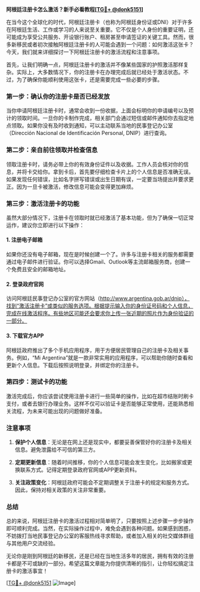 **阿根廷注册卡怎么激活？新手必看教程[[TG💪+ @donk5151](https://t.me/s/donk5151)]**

在当今这个全球化的时代，阿根廷注册卡（也称为阿根廷身份证或DNI）对于许多在阿根廷生活、工作或学习的人来说至关重要。它不仅是个人身份的重要证明，还可能成为享受公共服务、开设银行账户、租房甚至申请签证的关键工具。然而，很多新移民或者初次接触阿根廷注册卡的人可能会遇到一个问题：如何激活这张卡？今天，我们就来详细探讨一下阿根廷注册卡的激活流程和注意事项。

首先，让我们明确一点，阿根廷注册卡的激活并不像某些国家的护照激活那样复杂。实际上，大多数情况下，你的注册卡在办理完成后就已经处于激活状态。不过，为了确保你能顺利使用这张卡，还是需要完成一些必要的步骤。

### 第一步：确认你的注册卡是否已经发放

当你申请阿根廷注册卡时，通常会收到一份收据，上面会标明你的申请编号以及预计的领取时间。一旦你的卡制作完成，相关部门会通过短信或邮件通知你去指定地点领取。如果你没有及时收到通知，可以主动联系当地的民事登记办公室（Dirección Nacional de Identificación Personal, DNIP）进行查询。

### 第二步：亲自前往领取并检查信息

领取注册卡时，请务必带上你的有效身份证件以及收据。工作人员会核对你的信息，并将卡交给你。拿到卡后，首先要仔细检查卡片上的个人信息是否准确无误。如果发现任何错误，比如名字拼写错误或出生日期有误，一定要当场提出并要求更正。因为一旦卡被激活，修改信息可能会变得更加麻烦。

### 第三步：激活注册卡的功能

虽然大部分情况下，注册卡在领取时就已经激活了基本功能，但为了确保一切正常运作，建议你立即进行以下操作：

#### 1. 注册电子邮箱
如果你还没有电子邮箱，现在是时候创建一个了。许多与注册卡相关的服务都需要通过电子邮件进行验证。你可以选择Gmail、Outlook等主流邮箱服务商，创建一个免费且安全的邮箱地址。

#### 2. 登录政府官网
访问阿根廷民事登记办公室的官方网站（http://www.argentina.gob.ar/dnip），找到“激活注册卡”或类似的服务选项。根据提示输入你的身份证号码和个人信息，完成在线激活程序。有些地区可能还会要求你上传一张近期的照片作为身份验证的一部分。

#### 3. 下载官方APP
阿根廷政府推出了多个手机应用程序，用于方便居民管理自己的注册卡及相关事务。例如，“Mi Argentina”就是一款非常实用的应用程序，可以帮助你随时查看和更新个人信息。下载后按照说明登录，并绑定你的注册卡。

### 第四步：测试卡的功能

激活完成后，你应该尝试使用注册卡进行一些简单的操作，比如在超市结账时刷卡支付，或者去银行办理业务。这样不仅可以验证卡是否能够正常使用，还能熟悉相关流程，为未来可能出现的问题做好准备。

### 注意事项

1. **保护个人信息**：无论是在网上还是现实中，都要妥善保管好你的注册卡及相关信息。避免泄露给不可信的第三方。
   
2. **定期更新信息**：随着时间推移，你的个人信息可能会发生变化，比如搬家或更换联系方式。记得定期登录政府官网或APP更新资料。

3. **关注政策变化**：阿根廷政府可能会不定期调整关于注册卡的规定和服务方式。因此，保持对相关政策的关注非常重要。

### 总结

总的来说，阿根廷注册卡的激活过程相对简单明了，只要按照上述步骤一步步操作即可顺利完成。当然，在实际操作过程中，难免会遇到各种问题。如果感到困惑，不妨拨打当地民事登记办公室的客服热线寻求帮助，或者加入相关的社交媒体群组与其他用户交流经验。

无论你是刚到阿根廷的新移民，还是已经在当地生活多年的居民，拥有有效的注册卡都是不可或缺的一部分。希望这篇文章能为你提供清晰的指引，让你轻松搞定注册卡的激活事宜！

[[TG💪+ @donk5151](https://t.me/s/donk5151) ![Image](https://i.postimg.cc/rwNCRYN7/Snipaste-2025-04-30-17-27-05.png)]